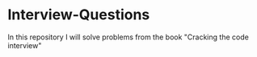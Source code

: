 # Interview-Questions

In this repository I will solve problems from the book "Cracking the code interview"
